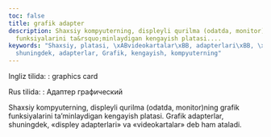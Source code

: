 ```yaml
---
toc: false
title: grafik adapter
description: Shaxsiy kompyuterning, displeyli qurilma (odatda, monitor)ning grafik
  funksiyalarini ta&rsquo;minlaydigan kengayish platasi....
keywords: "Shaxsiy, platasi, \xABvideokartalar\xBB, adapterlari\xBB, \xABdispley,
  shuningdek, adapterlar, Grafik, kengayish, kompyuterning"
---
```


Ingliz tilida:
:   graphics card

Rus tilida:
:   Адаптер графический

Shaxsiy kompyuterning, displeyli qurilma (odatda, monitor)ning grafik funksiyalarini ta’minlaydigan kengayish platasi. Grafik adapterlar, shuningdek, «displey adapterlari» va «videokartalar» deb ham ataladi.